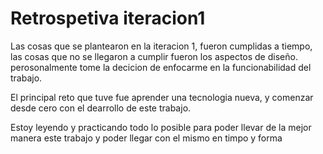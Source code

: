 # Retrospetiva iteracion1

Las cosas que se plantearon en la iteracion 1, fueron cumplidas a tiempo, las cosas que no se llegaron a cumplir fueron los aspectos de diseño.
perosonalmente tome la decicion de enfocarme en la funcionabilidad del trabajo.

El principal reto que tuve fue aprender una tecnologia nueva, y comenzar desde cero con el dearrollo de este trabajo.

Estoy leyendo y practicando todo lo posible para poder llevar de la mejor manera este trabajo y poder llegar con el mismo en timpo y forma
